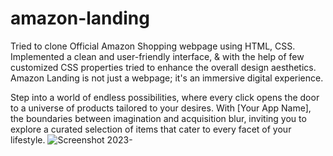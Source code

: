# amazon-landing
Tried to clone Official Amazon Shopping webpage using HTML, CSS. Implemented a clean and user-friendly interface, &amp; with the help of few customized CSS properties tried to enhance the overall design aesthetics.
Amazon Landing is not just a webpage; it's an immersive digital experience.

Step into a world of endless possibilities, where every click opens the door to a universe of products tailored to your desires. With [Your App Name], the boundaries between imagination and acquisition blur, inviting you to explore a curated selection of items that cater to every facet of your lifestyle.
![Screenshot 2023-](https://github.com/mahsank111/amazon-landing/assets/97978224/87caeefb-bf97-4ad7-b3a4-ef5f16d0bf98)

